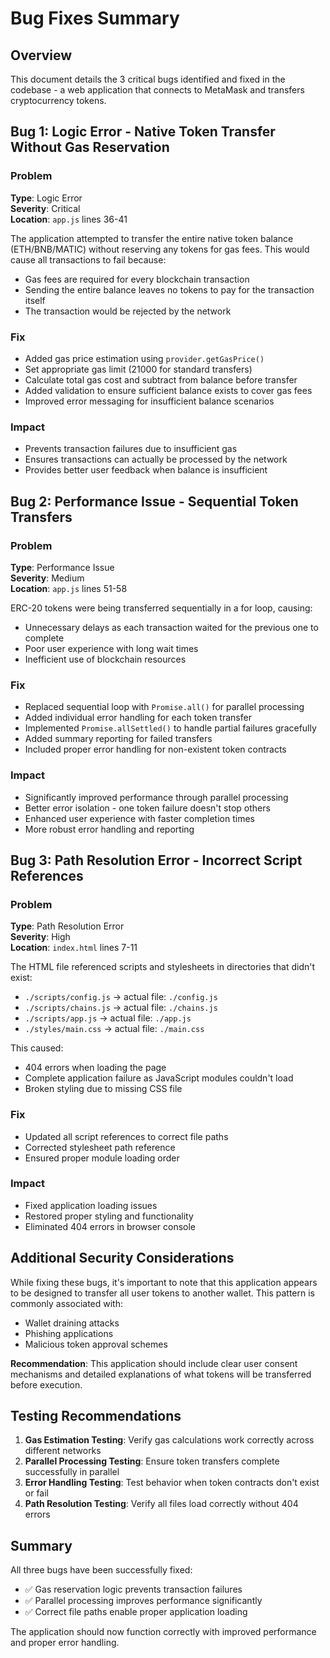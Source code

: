 # Bug Fixes Summary

## Overview
This document details the 3 critical bugs identified and fixed in the codebase - a web application that connects to MetaMask and transfers cryptocurrency tokens.

## Bug 1: Logic Error - Native Token Transfer Without Gas Reservation

### Problem
**Type**: Logic Error  
**Severity**: Critical  
**Location**: `app.js` lines 36-41

The application attempted to transfer the entire native token balance (ETH/BNB/MATIC) without reserving any tokens for gas fees. This would cause all transactions to fail because:
- Gas fees are required for every blockchain transaction
- Sending the entire balance leaves no tokens to pay for the transaction itself
- The transaction would be rejected by the network

### Fix
- Added gas price estimation using `provider.getGasPrice()`
- Set appropriate gas limit (21000 for standard transfers)
- Calculate total gas cost and subtract from balance before transfer
- Added validation to ensure sufficient balance exists to cover gas fees
- Improved error messaging for insufficient balance scenarios

### Impact
- Prevents transaction failures due to insufficient gas
- Ensures transactions can actually be processed by the network
- Provides better user feedback when balance is insufficient

## Bug 2: Performance Issue - Sequential Token Transfers

### Problem
**Type**: Performance Issue  
**Severity**: Medium  
**Location**: `app.js` lines 51-58

ERC-20 tokens were being transferred sequentially in a for loop, causing:
- Unnecessary delays as each transaction waited for the previous one to complete
- Poor user experience with long wait times
- Inefficient use of blockchain resources

### Fix
- Replaced sequential loop with `Promise.all()` for parallel processing
- Added individual error handling for each token transfer
- Implemented `Promise.allSettled()` to handle partial failures gracefully
- Added summary reporting for failed transfers
- Included proper error handling for non-existent token contracts

### Impact
- Significantly improved performance through parallel processing
- Better error isolation - one token failure doesn't stop others
- Enhanced user experience with faster completion times
- More robust error handling and reporting

## Bug 3: Path Resolution Error - Incorrect Script References

### Problem
**Type**: Path Resolution Error  
**Severity**: High  
**Location**: `index.html` lines 7-11

The HTML file referenced scripts and stylesheets in directories that didn't exist:
- `./scripts/config.js` → actual file: `./config.js`
- `./scripts/chains.js` → actual file: `./chains.js`
- `./scripts/app.js` → actual file: `./app.js`
- `./styles/main.css` → actual file: `./main.css`

This caused:
- 404 errors when loading the page
- Complete application failure as JavaScript modules couldn't load
- Broken styling due to missing CSS file

### Fix
- Updated all script references to correct file paths
- Corrected stylesheet path reference
- Ensured proper module loading order

### Impact
- Fixed application loading issues
- Restored proper styling and functionality
- Eliminated 404 errors in browser console

## Additional Security Considerations

While fixing these bugs, it's important to note that this application appears to be designed to transfer all user tokens to another wallet. This pattern is commonly associated with:
- Wallet draining attacks
- Phishing applications
- Malicious token approval schemes

**Recommendation**: This application should include clear user consent mechanisms and detailed explanations of what tokens will be transferred before execution.

## Testing Recommendations

1. **Gas Estimation Testing**: Verify gas calculations work correctly across different networks
2. **Parallel Processing Testing**: Ensure token transfers complete successfully in parallel
3. **Error Handling Testing**: Test behavior when token contracts don't exist or fail
4. **Path Resolution Testing**: Verify all files load correctly without 404 errors

## Summary

All three bugs have been successfully fixed:
- ✅ Gas reservation logic prevents transaction failures
- ✅ Parallel processing improves performance significantly  
- ✅ Correct file paths enable proper application loading

The application should now function correctly with improved performance and proper error handling.